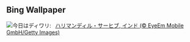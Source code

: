 ## Bing Wallpaper
![](https://www.bing.com/th?id=OHR.DiyaDiwali_JA-JP1552911829_UHD.jpg&w=1000)今日はディワリ:&nbsp;&ensp;[ハリマンディル・サーヒブ, インド (© EyeEm Mobile GmbH/Getty Images)](https://www.bing.com/th?id=OHR.DiyaDiwali_JA-JP1552911829_UHD.jpg)
<br><br/>
